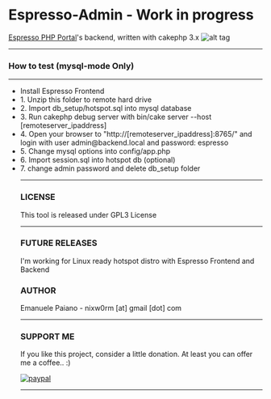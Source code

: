 # Espresso-Admin - Work in progress

<a href="https://github.com/emanuelepaiano/espresso-portal">Espresso PHP Portal</a>'s backend, written with cakephp 3.x
![alt tag](https://github.com/emanuelepaiano/espresso-admin/blob/master/screenshots/1.png)

***
### How to test (mysql-mode Only)

***
<ul>
<li> Install Espresso Frontend</li>
<li> 1. Unzip this folder to remote hard drive</li>
<li> 2. Import db_setup/hotspot.sql into mysql database</li>
<li> 3. Run cakephp debug server with bin/cake server --host [remoteserver_ipaddress]</li>
<li> 4. Open your browser to "http://[remoteserver_ipaddress]:8765/" and login with user admin@backend.local and
   password: espresso </li>

<li> 5. Change mysql options into config/app.php</li>
<li> 6. Import session.sql into hotspot db (optional)</li>
<li> 7. change admin password and delete db_setup folder</li>

***

### LICENSE
This tool is released under GPL3 License

***

### FUTURE RELEASES
I'm working for Linux ready hotspot distro with Espresso Frontend and Backend

### AUTHOR
Emanuele Paiano - nixw0rm [at] gmail [dot] com

***

### SUPPORT ME
If you like this project, consider a little donation. At least you can offer me a coffee.. :)

[![paypal](https://www.paypalobjects.com/en_US/i/btn/btn_donateCC_LG.gif)](https://www.paypal.me/emanuelepaiano)

***
